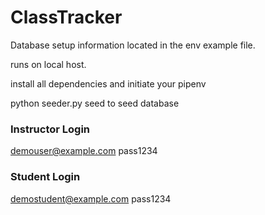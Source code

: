 # ClassTracker

Database setup information located in the env example file.

runs on local host.

install all dependencies and initiate your pipenv

python seeder.py seed to seed database

### Instructor Login

demouser@example.com
pass1234

### Student Login

demostudent@example.com
pass1234
